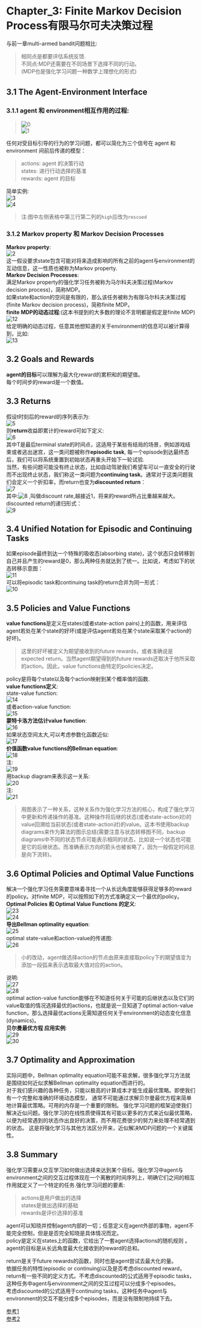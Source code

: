 # Chapter_3: Finite Markov Decision Process有限马尔可夫决策过程 
与前一章multi-armed bandit问题相比:  
> 相同点是都要评估系统反馈.  
> 不同点:MDP还需要在不同场景下选择不同的行动。  
  (MDP也是强化学习问题一种数学上理想化的形式) 
  
## 3.1 The Agent-Environment Interface　　
### 3.1.1 agent 和 environment相互作用的过程:  
> ![0](https://github.com/HTL2018/reinforcement_learning/blob/master/reinforcement_learning_an_introduction/image/Chapter_3/0.jpg)   
> ![1](https://github.com/HTL2018/reinforcement_learning/blob/master/reinforcement_learning_an_introduction/image/Chapter_3/1.png)   
   
任何对受目标引导的行为的学习问题，都可以简化为三个信号在 agent 和 environment 间前后传递的模型：  
> actions: agent 的决策行动  
>  states: 进行行动选择的基准  
> rewards: agent 的目标  
  
简单实例:  
![3](https://github.com/HTL2018/reinforcement_learning/blob/master/reinforcement_learning_an_introduction/image/Chapter_3/3.png)   
![4](https://github.com/HTL2018/reinforcement_learning/blob/master/reinforcement_learning_an_introduction/image/Chapter_3/4.png)   
> 注:图中左侧表格中第三行第二列的`high`应改为`rescued`  
### 3.1.2 Markov property  和 Markov Decision Processes  
**Markov property**:  
![2](https://github.com/HTL2018/reinforcement_learning/blob/master/reinforcement_learning_an_introduction/image/Chapter_3/2.png)   
这一假设要求state包含可能对将来造成影响的所有之前的agent与environment的互动信息，这一性质也被称为Markov property.  
**Markov Decision Processes**:  
满足Markov property的强化学习任务被称为马尔科夫决策过程(Markov decision process)，简称MDP。  
如果state和action的空间是有限的，那么该任务被称为有限马尔科夫决策过程(finite Markov decision process)，简称finite MDP。  
**finite MDP的动态过程**:(这本书提到的大多数的理论不言明都是假定是finite MDP)  
![12](/home/tenglong/0.png)   
给定明确的动态过程，任意其他想知道的关于environment的信息可以被计算得到，比如:  
![13](/home/tenglong/0.png)   
## 3.2 Goals and Rewards  
**agent的目标**可以理解为最大化reward的累积和的期望值。  
每个时间步的reward是一个数值。  
## 3.3 Returns  
假设t时刻后的reward的序列表示为:  
![5](https://github.com/HTL2018/reinforcement_learning/blob/master/reinforcement_learning_an_introduction/image/Chapter_3/5.svg)   
则**return**收益即累计的reward可如下定义:   
![6](https://github.com/HTL2018/reinforcement_learning/blob/master/reinforcement_learning_an_introduction/image/Chapter_3/6.svg)   
其中T是最后terminal state的时间点，这适用于某些有结局的场景，例如游戏结束或者逃出迷宫，这一类问题被称作**episodic task**, 每一个episode到达最终态后，我们可以将系统重置到初始状态再重头开始下一轮试验.  
当然，有些问题可能没有终止状态，比如自动驾驶我们希望车可以一直安全的行驶而不出现终止状态，我们称这一类问题为**continuing task**。通常对于这类问题我们会定义一个折扣率，而return也变为**discounted return**：   
![7](https://github.com/HTL2018/reinforcement_learning/blob/master/reinforcement_learning_an_introduction/image/Chapter_3/7.svg)   
其中:![8](https://github.com/HTL2018/reinforcement_learning/blob/master/reinforcement_learning_an_introduction/image/Chapter_3/8.svg) ,叫做discount rate,越接近1，将来的reward所占比重越来越大。  
discounted return的递归形式：  
![9](https://github.com/HTL2018/reinforcement_learning/blob/master/reinforcement_learning_an_introduction/image/Chapter_3/9.svg)   
## 3.4 Unified Notation for Episodic and Continuing Tasks
如果episode最终到达一个特殊的吸收态(absorbing state)，这个状态只会转移到自己并且产生的reward是0，那么两种任务就达到了统一。比如说，考虑如下的状态转移示意图：  
![11](/home/tenglong/0.png)   
可以将episodic task和continuing task的return合并为同一形式：  
![10](/home/tenglong/0.png)   
## 3.5 Policies and Value Functions  
**value functions**是定义在states(或者state-action pairs)上的函数，用来评估agent若处在某个state的好坏(或是评估agent若处在某个state采取某个action的好坏)。  
> 这里的好坏被定义为期望接收到的future rewards，或者准确说是expected return。当然agent期望得到的future rewards还取决于他所采取的action。因此，value functions由特定的policies决定。  
  
policy是将每个state以及每个action映射到某个概率值的函数.  
**value functions定义**:  
state-value function:  
![14](/home/tenglong/0.png)   
或者action-value function:  
![15](/home/tenglong/0.png)   
**蒙特卡洛方法估计value function**:  
![16](/home/tenglong/0.png)   
如果状态空间太大,可以考虑参数化函数近似:  
![17](/home/tenglong/0.png)   
**价值函数value functions的Bellman equation**:  
![18](/home/tenglong/0.png)   
注:  
![19](/home/tenglong/0.png)   
用backup diagram来表示这一关系:  
![20](/home/tenglong/0.png)   
注:  
![21](/home/tenglong/0.png)   
> 用图表示了一种关系，这种关系作为强化学习方法的核心，构成了强化学习中更新和传递操作的基准。这种操作将后继的状态(或者state-action对)的value回溯给当前状态(或者state-action对)的value。这本书使用backup diagrams来作为算法的图示总结(需要注意与状态转移图不同，backup diagrams中不同的状态节点可能表示相同的状态，比如说一个状态也可能是它的后继状态。而准确表示方向的箭头也被省略了，因为一般假定时间总是向下流转)。  
## 3.6 Optimal Policies and Optimal Value Functions  
解决一个强化学习任务需要意味着寻找一个从长远角度能够获得足够多的reward的policy。对finite MDP，可以按照如下的方式准确定义一个最优的policy。  
**Optimal Policies 和 Optimal Value Functions 的定义**:  
![23](/home/tenglong/0.png)   
![24](/home/tenglong/0.png)   
**导出Bellman optimality equation**:  
![25](/home/tenglong/0.png)   
optimal state-value和action-value的传递图:  
![26](/home/tenglong/0.png)   
> 小的改动，agent做选择action的节点由原来直接取policy下的期望值变为添加一段弧来表示选取最大值对应的action。  

说明:  
![27](/home/tenglong/0.png)   
![28](/home/tenglong/0.png)   
optimal action-value function能够在不知道任何关于可能的后继状态以及它们的value取值的情况选择最优的actions，也就是说一旦知道了optimal action-value function，那么选择最优actions无需知道任何关于environment的动态变化信息(dynamics)。  
**贝尔曼最优方程 应用实例**:  
![29](/home/tenglong/0.png)   
![30](/home/tenglong/0.png)   
## 3.7 Optimality and Approximation  
实际问题中，Bellman optimality equation可能不易求解，很多强化学习方法就是围绕如何近似求解Bellman optimality equation而进行的。  
对于我们感兴趣的各种任务，只能以极高的计算成本才能生成最优策略。即使我们有一个完整和准确的环境动态模型， 通常不可能通过求解贝尔曼最优方程来简单地计算最优策略。可用的内存是一个重要的限制。 强化学习问题的框架迫使我们解决近似问题。强化学习的在线性质使得其有可能以更多的方式来近似最优策略，以便为经常遇到的状态作出良好的决策，而不用花费很少的努力来处理不经常遇到的状态。 这是将强化学习与其他方法区分开来，近似解决MDP问题的一个关键属性。  
## 3.8 Summary  
强化学习需要从交互学习如何做出选择来达到某个目标。强化学习中agent与environment之间的交互过程体现在一个离散的时间序列上，明确它们之间的相互作用就定义了一个特定的任务.强化学习问题的要素:  
>actions是用户做出的选择  
> states是做出选择的基础  
> rewards是评价选择的基准  

agent可以知晓并控制agent内部的一切；任意定义在agent外部的事物，agent不能完全控制，但是是否完全知晓是具体情况而定。  
policy是定义在states上的函数，它给出了一套agent选择actions的随机规则 。  
agent的目标是从长远角度最大化接收到的reward的总和。  
  
return是关于future rewards的函数，同时也是agent尝试去最大化的量。  
依据任务的特性(episodic or continuing)以及是否考虑discounted reward，return有一些不同的定义方式。不考虑discounted的公式适用于episodic tasks，这种任务中agent与environment之间的交互过程可以分成多个episodes。  
考虑discounted的公式适用于continuing tasks，这种任务中agent与environment的交互不能分成多个episodes，而是没有限制地持续下去。  
  
[参考1](https://zhuanlan.zhihu.com/p/55079492)   
[参考2](https://zhuanlan.zhihu.com/p/51283820)   
